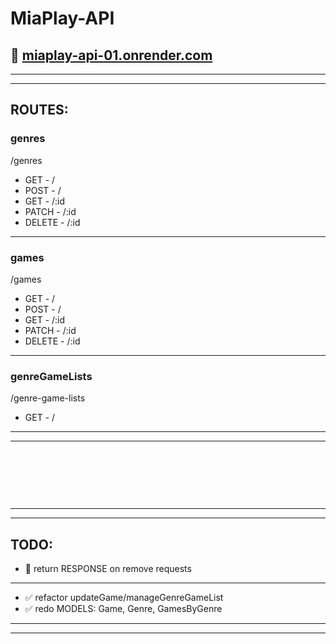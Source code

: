 # **MiaPlay-API**

## 🔗 [miaplay-api-01.onrender.com](http://miaplay-api-01.onrender.com)

---

---

## **ROUTES:**

### **genres**

/genres

- GET - /
- POST - /
- GET - /:id
- PATCH - /:id
- DELETE - /:id

---

### **games**

/games

- GET - /
- POST - /
- GET - /:id
- PATCH - /:id
- DELETE - /:id

---

### **genreGameLists**

/genre-game-lists

- GET - /

---

---

&ensp;

&ensp;

&ensp;

---

---

## **TODO:**

- 🔳 return RESPONSE on remove requests

---

- ✅ refactor updateGame/manageGenreGameList
- ✅ redo MODELS: Game, Genre, GamesByGenre

---

---
